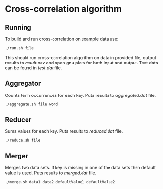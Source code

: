 # Cross-correlation algorithm


## Running

To build and run cross-correlation on example data use:

```bash
./run.sh file
```

This should run cross-correlation algorithm on data in provided file,
output results to _result.csv_ and open gnu plots for both input and output.
Test data can be found in _test.dat_ file.


## Aggregator

Counts term occurrences for each key.
Puts results to _aggregated.dat_ file.

```bash
./aggregate.sh file word
```


## Reducer

Sums values for each key.
Puts results to _reduced.dat_ file.

```bash
./reduce.sh file
```


## Merger

Merges two data sets.
If key is missing in one of the data sets then default value is used.
Puts results to _merged.dat_ file.

```bash
./merge.sh data1 data2 defaultValue1 defaultValue2
```
